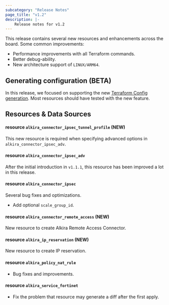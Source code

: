```yaml
---
subcategory: "Release Notes"
page_title: "v1.2"
description: |-
    Release notes for v1.2
---
```


This release contains several new resources and enhancements across
the board. Some common improvements:

* Performance improvements with all Terraform commands.
* Better debug-ability.
* New architecture support of `LINUX/ARM64`.

## Generating configuration (**BETA**)

In this release, we focused on supporting the new [Terraform Config
generation](https://developer.hashicorp.com/terraform/language/import/generating-configuration). Most
resources should have tested with the new feature.

## Resources & Data Sources

#### resource `alkira_connector_ipsec_tunnel_profile` (**NEW**)

This new resource is required when specifying advanced options in
`alkira_connector_ipsec_adv`.

#### resource `alkira_connector_ipsec_adv`

After the initial introduction in `v1.1.1`, this resource has been
improved a lot in this release.

#### resource `alkira_connector_ipsec`

Several bug fixes and optimizations.

* Add optional `scale_group_id`.

#### resource `alkira_connector_remote_access` (**NEW**)

New resource to create Alkira Remote Access Connector.

#### resource `alkira_ip_reservation` (**NEW**)

New resource to create IP reservation.

#### resource `alkira_policy_nat_rule`

* Bug fixes and improvements.

#### resource `alkira_service_fortinet`

* Fix the problem that resource may generate a diff after the first
  apply.




